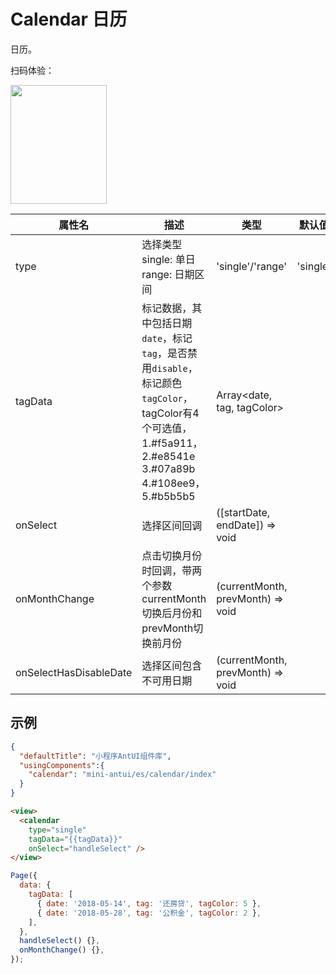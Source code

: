 # Calendar 日历

日历。

扫码体验：

<img src="https://gw.alipayobjects.com/zos/rmsportal/DFLnQbhXIrEgpCAIIBOv.jpeg" width="154" height="190" />


| 属性名 | 描述 | 类型 | 默认值 | 必选 |
|----|----|----|----|----|
| type | 选择类型 single: 单日 range: 日期区间 | 'single'/'range' | 'single'| false
| tagData | 标记数据，其中包括日期`date`，标记`tag`，是否禁用`disable`，标记颜色`tagColor`，tagColor有4个可选值，1.#f5a911，2.#e8541e 3.#07a89b 4.#108ee9，5.#b5b5b5 | Array<date, tag, tagColor> | | false
| onSelect | 选择区间回调 | ([startDate, endDate]) => void | | false
| onMonthChange | 点击切换月份时回调，带两个参数currentMonth切换后月份和prevMonth切换前月份 | (currentMonth, prevMonth) => void | | false |
| onSelectHasDisableDate | 选择区间包含不可用日期	 | (currentMonth, prevMonth) => void | | false |

## 示例

```json
{
  "defaultTitle": "小程序AntUI组件库",
  "usingComponents":{
    "calendar": "mini-antui/es/calendar/index"
  }
}
```

```html
<view>
  <calendar
    type="single"
    tagData="{{tagData}}"
    onSelect="handleSelect" />
</view>
```

```javascript
Page({
  data: {
    tagData: [
      { date: '2018-05-14', tag: '还房贷', tagColor: 5 },
      { date: '2018-05-28', tag: '公积金', tagColor: 2 },
    ],
  },
  handleSelect() {},
  onMonthChange() {},
});
```